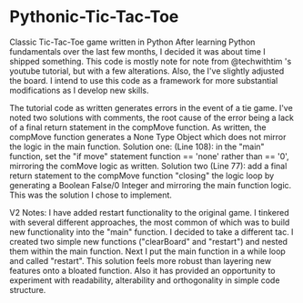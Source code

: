 # Pythonic-Tic-Tac-Toe
Classic Tic-Tac-Toe game written in Python
After learning Python fundamentals over the last few months, I decided it was about time I shipped something.  This code is mostly note for note from @techwithtim 's youtube tutorial, but with a few alterations.  Also, the I've slightly adjusted the board.  I intend to use this code as a framework for more substantial modifications as I develop new skills.  

The tutorial code as written generates errors in the event of a tie game.  I've noted two solutions with comments,  the root cause of the error being a lack of a final return statement in the compMove function.   As written, the compMove function generates a None Type Object which does not mirror the logic in the main function.  Solution one: (Line 108): in the "main" function, set the "if move" statement  function == 'none' rather than == '0', mirroring the comMove logic as written.   Solution two (Line 77):  add a final return statement to the compMove function "closing"  the logic loop by generating a Boolean False/0 Integer and mirroring the main function logic.  This was the solution I chose to implement.

V2 Notes: I have added restart functionality to the original game.  I tinkered with several different approaches, the most common of which was to build new functionality into the "main" function.  I decided to take a different tac.   I created two simple new functions ("clearBoard" and "restart") and nested them within the main function.     Next I put the main function in a while loop and called "restart".  This solution feels more robust than layering new features onto a bloated function.  Also it has provided an opportunity to experiment with readability,  alterability and orthogonality in simple code structure.
